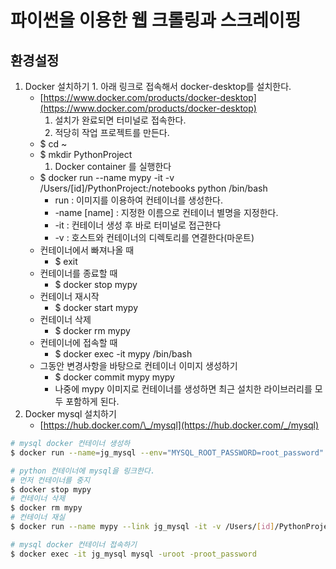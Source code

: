 # 파이썬을 이용한 웹 크롤링과 스크레이핑

## 환경설정

1. Docker 설치하기 1. 아래 링크로 접속해서 docker-desktop를 설치한다.
   * [https://www.docker.com/products/docker-desktop](https://www.docker.com/products/docker-desktop)
     1. 설치가 완료되면 터미널로 접속한다.
     2. 적당히 작업 프로젝트를 만든다.
   * $ cd ~ 
   * $ mkdir PythonProject
     1. Docker container 를 실행한다
   * $ docker run --name mypy -it -v /Users/\[id\]/PythonProject:/notebooks python /bin/bash
     * run : 이미지를 이용하여 컨테이너를 생성한다.
     * -name \[name\] : 지정한 이름으로 컨테이너 별명을 지정한다.
     * -it : 컨테이너 생성 후 바로 터미널로 접근한다
     * -v : 호스트와 컨테이너의 디렉토리를 연결한다\(마운트\) 
   * 컨테이너에서 빠져나올 때
     * $ exit
   * 컨테이너를 종료할 때
     * $ docker stop mypy
   * 컨테이너 재시작
     * $ docker start mypy
   * 컨테이너 삭제
     * $ docker rm mypy
   * 컨테이너에 접속할 때
     * $ docker exec -it mypy /bin/bash
   * 그동안 변경사항을 바탕으로 컨테이너 이미지 생성하기
     * $ docker commit mypy mypy
     * 나중에 mypy 이미지로 컨테이너를 생성하면 최근 설치한 라이브러리를 모두 포함하게 된다.
2. Docker mysql 설치하기
   * [https://hub.docker.com/\_/mysql](https://hub.docker.com/_/mysql)

```bash
# mysql docker 컨테이너 생성하
$ docker run --name=jg_mysql --env="MYSQL_ROOT_PASSWORD=root_password" -p 3306:3306 -d mysql:5.6

# python 컨테이너에 mysql을 링크한다.
# 먼저 컨테이너를 중지
$ docker stop mypy
# 컨테이너 삭제
$ docker rm mypy
# 컨테이너 재실
$ docker run --name mypy --link jg_mysql -it -v /Users/[id]/PythonProject:/notebooks python /bin/bash
```

```bash
# mysql docker 컨테이너 접속하기
$ docker exec -it jg_mysql mysql -uroot -proot_password
```

